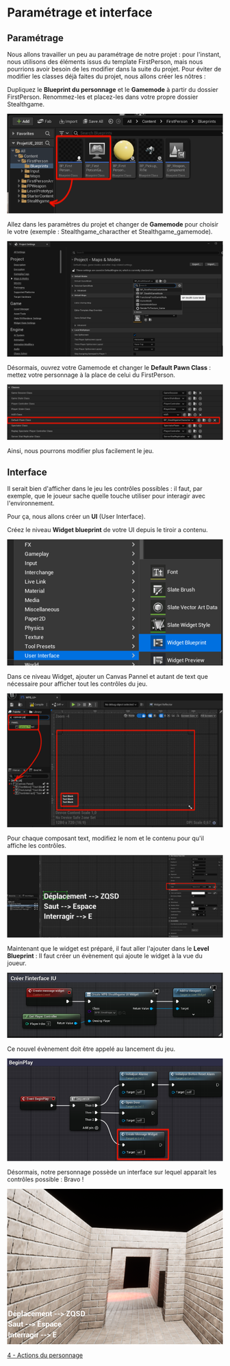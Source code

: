 # Paramétrage et interface 

## Paramétrage 

Nous allons travailler un peu au paramétrage de notre projet : pour l'instant, nous utilisons des éléments issus du template FirstPerson, mais nous pourrions avoir besoin de les modifier dans la suite du projet.
Pour éviter de modifier les classes déjà faites du projet, nous allons créer les nôtres :

Dupliquez le **Blueprint du personnage** et le **Gamemode** à partir du dossier FirstPerson. Renommez-les et placez-les dans votre propre dossier Stealthgame.

![image 1](https://github.com/g404-code-gaming/Stealthgame/blob/main/image/1%20-%20parametre%20et%20interface%20-%201.png)

Allez dans les paramètres du projet et changer de **Gamemode** pour choisir le votre (exemple : Stealthgame_characther et Stealthgame_gamemode). 

![image 2](https://github.com/g404-code-gaming/Stealthgame/blob/main/image/1%20-%20parametre%20et%20interface%20-%202.png)

Désormais, ouvrez votre Gamemode et changer le **Default Pawn Class** : mettez votre personnage à la place de celui du FirstPerson. 

![image 3](https://github.com/g404-code-gaming/Stealthgame/blob/main/image/1%20-%20parametre%20et%20interface%20-%203.png)

Ainsi, nous pourrons modifier plus facilement le jeu. 

## Interface 

Il serait bien d'afficher dans le jeu les contrôles possibles : il faut, par exemple, que le joueur sache quelle touche utiliser pour interagir avec l'environnement.

Pour ça, nous allons créer un **UI** (User Interface).

Créez le niveau **Widget blueprint** de votre UI depuis le tiroir a contenu.

![image 4](https://github.com/g404-code-gaming/Stealthgame/blob/main/image/1%20-%20parametre%20et%20interface%20-%204.png)

Dans ce niveau Widget, ajouter un Canvas Pannel et autant de text que nécessaire pour afficher tout les contrôles du jeu.

![image 5](https://github.com/g404-code-gaming/Stealthgame/blob/main/image/1%20-%20parametre%20et%20interface%20-%205.png)

Pour chaque composant text, modifiez le nom et le contenu pour qu'il affiche les contrôles.

![image 6](https://github.com/g404-code-gaming/Stealthgame/blob/main/image/1%20-%20parametre%20et%20interface%20-%206.png)

Maintenant que le widget est préparé, il faut aller l'ajouter dans le **Level Blueprint** : Il faut créer un évènement qui ajoute le widget à la vue du joueur. 

![image 7](https://github.com/g404-code-gaming/Stealthgame/blob/main/image/1%20-%20parametre%20et%20interface%20-%207.png)

Ce nouvel évènement doit être appelé au lancement du jeu. 

![image 8](https://github.com/g404-code-gaming/Stealthgame/blob/main/image/1%20-%20parametre%20et%20interface%20-%208.png)

Désormais, notre personnage possède un interface sur lequel apparait les contrôles possible : Bravo ! 

![image 9](https://github.com/g404-code-gaming/Stealthgame/blob/main/image/1%20-%20parametre%20et%20interface%20-%209.png)

[4 - Actions du personnage](https://github.com/g404-code-gaming/Stealthgame/blob/main/4%20-%20Actions%20du%20personnage.md)

